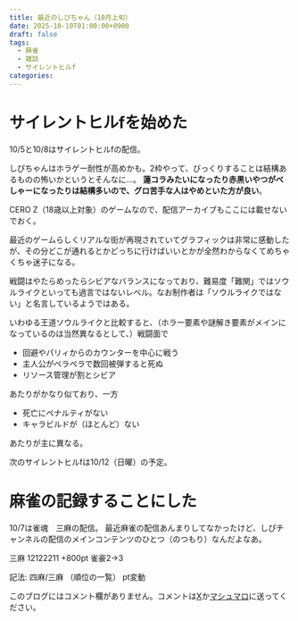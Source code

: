 ```yaml
---
title: 最近のしぴちゃん（10月上旬）
date: 2025-10-10T01:00:00+0900
draft: false
tags:
  - 麻雀
  - 雑談
  - サイレントヒルf
categories:
---
```

# サイレントヒルfを始めた

10/5と10/8はサイレントヒルfの配信。

しぴちゃんはホラゲー耐性が高めかも。2枠やって、びっくりすることは結構あるものの怖いかというとそんなに…。
**蓮コラみたいになったり赤黒いやつがべしゃーになったりは結構多いので、グロ苦手な人はやめといた方が良い**。

CERO Z（18歳以上対象）のゲームなので、配信アーカイブもここには載せないでおく。

最近のゲームらしくリアルな街が再現されていてグラフィックは非常に感動したが、その分どこが通れるとかどっちに行けばいいとかが全然わからなくてめちゃくちゃ迷子になる。

戦闘はやたらめったらシビアなバランスになっており、難易度「難関」ではソウルライクといっても過言ではないレベル。なお制作者は「ソウルライクではない」と名言しているようではある。

いわゆる王道ソウルライクと比較すると、（ホラー要素や謎解き要素がメインになっているのは当然異なるとして、）戦闘面で

* 回避やパリィからのカウンターを中心に戦う
* 主人公がペラペラで数回被弾すると死ぬ
* リソース管理が割とシビア

あたりがかなり似ており、一方

* 死亡にペナルティがない
* キャラビルドが（ほとんど）ない

あたりが主に異なる。

次のサイレントヒルfは10/12（日曜）の予定。

# 麻雀の記録することにした

10/7は雀魂　三麻の配信。
最近麻雀の配信あんまりしてなかったけど、しぴチャンネルの配信のメインコンテンツのひとつ（のつもり）なんだよなあ。

三麻
12122211
+800pt 雀豪2→3

記法:
四麻/三麻
（順位の一覧）
pt変動



このブログにはコメント欄がありません。コメントは[X](https://x.com/CPPP_CPchan)か[マシュマロ](https://marshmallow-qa.com/qeesq0ftfry6tne)に送ってください。